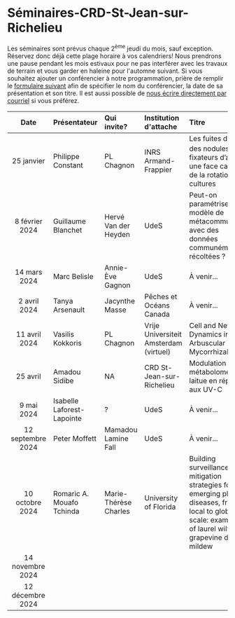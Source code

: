 # Séminaires-CRD-St-Jean-sur-Richelieu

Les séminaires sont prévus chaque 2<sup>ème</sup> jeudi du mois, sauf exception. Réservez donc déjà cette plage horaire à vos calendriers! Nous prendrons une pause pendant les mois estivaux pour ne pas interférer avec les travaux de terrain et vous garder en haleine pour l'automne suivant. Si vous souhaitez ajouter un conférencier à notre programmation, prière de remplir le [formulaire suivant](https://forms.gle/4AdTmvQZ8aKynkMx6) afin de spécifier le nom du conférencier, la date de sa présentation et son titre. Il est aussi possible de [nous écrire directement par courriel](mailto:pierre-luc.chagnon@agr.gc.ca) si vous préférez. 

Date|Présentateur|Qui invite?|Institution d'attache|Titre
:----:|:-------|:----------|:-------------|:------------------------------|
25 janvier|Philippe Constant|PL Chagnon|INRS Armand-Frappier|Les fuites d’H<sub>2</sub> des nodules fixateurs d’azote : une face cachée de la rotation des cultures
8 février 2024|Guillaume Blanchet|Hervé Van der Heyden|UdeS|Peut-on paramétriser un modèle de métacommunauté avec des données communément récoltées ?
14 mars 2024|Marc Belisle|Annie-Ève Gagnon|UdeS|À venir...
2 avril 2024|Tanya Arsenault|Jacynthe Masse|Pêches et Océans Canada|À venir...
11 avril 2024|Vasilis Kokkoris|PL Chagnon|Vrije Universiteit Amsterdam (virtuel)|Cell and Network Dynamics in Arbuscular Mycorrhizal Fungi 
25 avril|Amadou Sidibe|NA|CRD St-Jean-sur-Richelieu|Modulation du métabolome de la laitue en réponse aux UV-C
9 mai 2024|Isabelle Laforest-Lapointe|?|UdeS|À venir...
12 septembre 2024|Peter Moffett|Mamadou Lamine Fall|UdeS|À venir...
10 octobre 2024|Romaric A. Mouafo Tchinda|Marie-Thérèse Charles|University of Florida|Building surveillance and mitigation strategies for emerging plant diseases, from local to global scale: examples of laurel wilt and grapevine downy mildew
14 novembre 2024||||
12 décembre 2024||||
